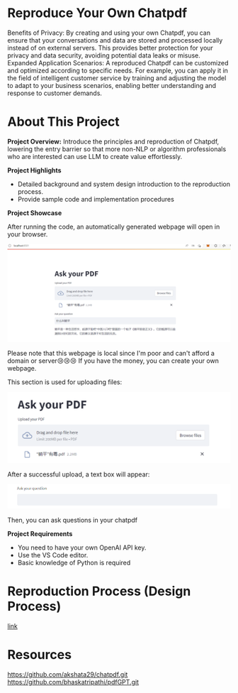 # Reproduce Your Own Chatpdf

Benefits of Privacy: By creating and using your own Chatpdf, you can ensure that your conversations and data are stored and processed locally instead of on external servers. This provides better protection for your privacy and data security, avoiding potential data leaks or misuse.
Expanded Application Scenarios: A reproduced Chatpdf can be customized and optimized according to specific needs. For example, you can apply it in the field of intelligent customer service by training and adjusting the model to adapt to your business scenarios, enabling better understanding and response to customer demands.

# About This Project

**Project Overview:** Introduce the principles and reproduction of Chatpdf, lowering the entry barrier so that more non-NLP or algorithm professionals who are interested can use LLM to create value effortlessly.

**Project Highlights**

- Detailed background and system design introduction to the reproduction process.
- Provide sample code and implementation procedures

**Project Showcase**

After running the code, an automatically generated webpage will open in your browser.

![image-20230507083120469](image/image-20230507083120469.png)

Please note that this webpage is local since I'm poor and can't afford a domain or server:cry::cry::cry: If you have the money, you can create your own webpage.

This section is used for uploading files:

![image-20230507083406697](image/image-20230507083406697.png)

After a successful upload, a text box will appear:

![image-20230507084225938](image/image-20230507084225938.png)

Then, you can ask questions in your chatpdf

**Project Requirements**

- You need to have your own OpenAI API key.
- Use the VS Code editor.
- Basic knowledge of Python is required

# Reproduction Process (Design Process)
[link](Reproduction%20Process.md)

# Resources
https://github.com/akshata29/chatpdf.git
https://github.com/bhaskatripathi/pdfGPT.git

